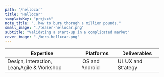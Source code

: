 ```yaml
---
path: "/hellocar"
title: "Hellocar"
templateKey: "project"
note_title: "..how to burn thorugh a million pounds."
small_image: "./teaser-hellocar.png"
subtitle: "Validating a start-up in a complicated market"
cover_image: "./hero-hellocar.png"
---
```


| Expertise                                  | Platforms       | Deliverables        |
| ------------------------------------------ | --------------- | ------------------- |
| Design, Interaction, Lean/Agile & Workshop | iOS and Android | UI, UX and Strategy |
